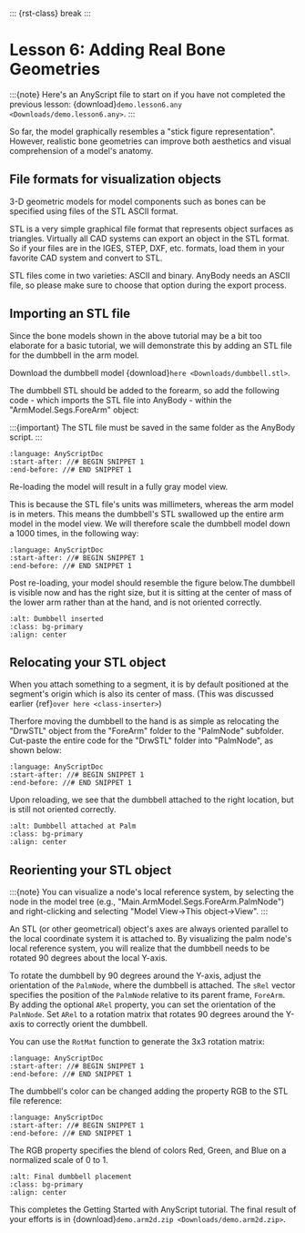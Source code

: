 ::: {rst-class} break
:::

# Lesson 6: Adding Real Bone Geometries

:::{note}
Here's an AnyScript file to start on if you have not completed the
previous lesson: {download}`demo.lesson6.any <Downloads/demo.lesson6.any>`.
:::

So far, the model graphically resembles a "stick figure representation".
However, realistic bone geometries can improve both aesthetics and
visual comprehension of a model's anatomy. 

## File formats for visualization objects

3-D geometric models for model components such as bones can be specified using
files of the STL ASCII format.

STL is a very simple graphical file format that represents object surfaces as
triangles. Virtually all CAD systems can export an object in the STL format. So
if your files are in the IGES, STEP, DXF, etc. formats, load them in your
favorite CAD system and convert to STL.

STL files come in two varieties: ASCII and binary. AnyBody needs an ASCII file,
so please make sure to choose that option during the export process.

## Importing an STL file

Since the bone models shown in the above tutorial may be a bit too elaborate for
a basic tutorial, we will demonstrate this by adding an STL file for the
dumbbell in the arm model.

Download the dumbbell model {download}`here <Downloads/dumbbell.stl>`.

The dumbbell STL should be added to the forearm, so add the following code -
which imports the STL file into AnyBody - within the "ArmModel.Segs.ForeArm"
object:

:::{important}
The STL file must be saved in the same folder as the AnyBody script. 
:::

```{literalinclude} Snippets/lesson6/snip.NewModel.main-1.any
:language: AnyScriptDoc
:start-after: //# BEGIN SNIPPET 1
:end-before: //# END SNIPPET 1
```

Re-loading the model will result in a fully gray model view.

This is because the STL file's units was millimeters, whereas the arm model is
in meters. This means the dumbbell's STL swallowed up the entire arm model in
the model view. We will therefore scale the dumbbell model down a 1000 times, in
the following way:

```{literalinclude} Snippets/lesson6/snip.NewModel.main-2.any
:language: AnyScriptDoc
:start-after: //# BEGIN SNIPPET 1
:end-before: //# END SNIPPET 1
```

Post re-loading, your model should resemble the figure below.The dumbbell is
visible now and has the right size, but it is sitting at the center of mass of
the lower arm rather than at the hand, and is not oriented correctly.

```{image} _static/lesson6/image3.jpeg
:alt: Dumbbell inserted
:class: bg-primary
:align: center
```

## Relocating your STL object

When you attach something to a segment, it is by default positioned at the
segment's origin which is also its center of mass. (This was discussed earlier
{ref}`over here <class-inserter>`)

Therfore moving the dumbbell to the hand is as simple as relocating the "DrwSTL"
object from the "ForeArm" folder to the "PalmNode" subfolder. Cut-paste the
entire code for the "DrwSTL" folder into "PalmNode", as shown below:

```{literalinclude} Snippets/lesson6/snip.NewModel.main-3.any
:language: AnyScriptDoc
:start-after: //# BEGIN SNIPPET 1
:end-before: //# END SNIPPET 1
```

Upon reloading, we see that the dumbbell attached to the right location, but is
still not oriented correctly.

```{image} _static/lesson6/image4.jpeg
:alt: Dumbbell attached at Palm
:class: bg-primary
:align: center
```

## Reorienting your STL object

:::{note} 
You can visualize a node's local reference system, by selecting the
node in the model tree (e.g., "Main.ArmModel.Segs.ForeArm.PalmNode") and
right-clicking and selecting "Model View->This object->View". 
:::

An STL (or other geometrical) object's axes are always oriented parallel to the
local coordinate system it is attached to. By visualizing the palm node's local
reference system, you will realize that the dumbbell needs to be rotated 90
degrees about the local Y-axis.

To rotate the dumbbell by 90 degrees around the Y-axis, adjust the orientation
of the `PalmNode`, where the dumbbell is attached. The `sRel` vector specifies
the position of the `PalmNode` relative to its parent frame, `ForeArm`. By
adding the optional `ARel` property, you can set the orientation of the
`PalmNode`. Set `ARel` to a rotation matrix that rotates 90 degrees around the
Y-axis to correctly orient the dumbbell.

You can use the `RotMat` function to generate the 3x3 rotation matrix:

```{literalinclude} Snippets/lesson6/snip.NewModel.main-4.any
:language: AnyScriptDoc
:start-after: //# BEGIN SNIPPET 1
:end-before: //# END SNIPPET 1
```

The dumbbell's color can be changed adding the property RGB to the STL file
reference:

```{literalinclude} Snippets/lesson6/snip.NewModel.main-5.any
:language: AnyScriptDoc
:start-after: //# BEGIN SNIPPET 1
:end-before: //# END SNIPPET 1
```

The RGB property specifies the blend of colors Red, Green, and Blue on a
normalized scale of 0 to 1.

```{image} _static/lesson6/image5.jpeg
:alt: Final dumbbell placement
:class: bg-primary
:align: center
```

This completes the Getting Started with AnyScript tutorial. The final result of
your efforts is in {download}`demo.arm2d.zip <Downloads/demo.arm2d.zip>`.
